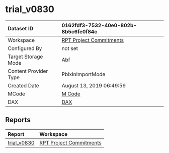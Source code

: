 



# trial_v0830

|Dataset ID|0162fdf3-7532-40e0-802b-8b5c6fe0f84c|
| :--- | :--- |
|Workspace|[RPT Project Commitments](../Workspaces/RPT-Project-Commitments.md)|
|Configured By|not set|
|Target Storage Mode|Abf|
|Content Provider Type|PbixInImportMode|
|Created Date|August 13, 2019 06:49:59|
|MCode|[M Code](./trial_v0830/mcode.md)|
|DAX|[DAX](./trial_v0830/dax.md)|

## Reports

|Report|Workspace|
| :--- | :--- |
|[trial_v0830](../Reports/trial_v0830.md)|[RPT Project Commitments](../Workspaces/RPT-Project-Commitments.md)|
